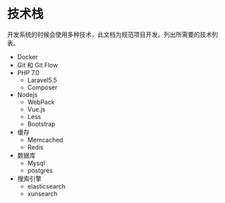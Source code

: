 # 技术栈

开发系统的时候会使用多种技术，此文档为规范项目开发。列出所需要的技术列表。

- Docker
- Git 和 Git Flow
- PHP 7.0
  - Laravel5.5
  - Composer
- Nodejs
  - WebPack
  - Vue.js
  - Less
  - Bootstrap
- 缓存
  - Memcached
  - Redis
- 数据库
  - Mysql
  - postgres
- 搜索引擎
  - elasticsearch
  - xunsearch

